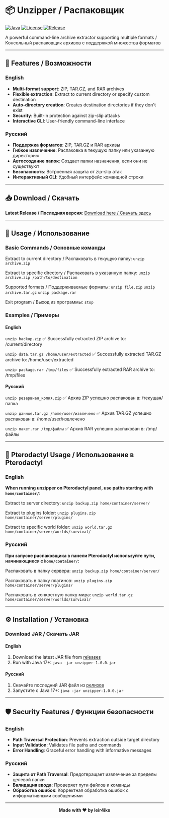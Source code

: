 # 📦 Unzipper / Распаковщик

[![Java](https://img.shields.io/badge/Java-17+-orange.svg)](https://www.oracle.com/java/)
[![License](https://img.shields.io/badge/License-MIT-blue.svg)](LICENSE)
[![Release](https://img.shields.io/github/v/release/leir4iks/unzipper)](https://github.com/leir4iks/unzipper/releases)

A powerful command-line archive extractor supporting multiple formats / Консольный распаковщик архивов с поддержкой множества форматов

---

## 🌟 Features / Возможности

### English
- **Multi-format support**: ZIP, TAR.GZ, and RAR archives
- **Flexible extraction**: Extract to current directory or specify custom destination
- **Auto-directory creation**: Creates destination directories if they don't exist
- **Security**: Built-in protection against zip-slip attacks
- **Interactive CLI**: User-friendly command-line interface

### Русский
- **Поддержка форматов**: ZIP, TAR.GZ и RAR архивы
- **Гибкое извлечение**: Распаковка в текущую папку или указанную директорию
- **Автосоздание папок**: Создает папки назначения, если они не существуют
- **Безопасность**: Встроенная защита от zip-slip атак
- **Интерактивный CLI**: Удобный интерфейс командной строки

---

## 📥 Download / Скачать

**Latest Release / Последняя версия**: [Download here / Скачать здесь](https://github.com/leir4iks/unzipper/releases)

---

## 🚀 Usage / Использование

### Basic Commands / Основные команды

Extract to current directory / Распаковать в текущую папку:
`unzip archive.zip`

Extract to specific directory / Распаковать в указанную папку:
`unzip archive.zip /path/to/destination`

Supported formats / Поддерживаемые форматы:
`unzip file.zip`
`unzip archive.tar.gz`
`unzip package.rar`

Exit program / Выход из программы:
`stop`

### Examples / Примеры

#### English
`unzip backup.zip`
✅ Successfully extracted ZIP archive to: /current/directory

`unzip data.tar.gz /home/user/extracted`
✅ Successfully extracted TAR.GZ archive to: /home/user/extracted

`unzip package.rar /tmp/files`
✅ Successfully extracted RAR archive to: /tmp/files

#### Русский
`unzip резервная_копия.zip`
✅ Архив ZIP успешно распакован в: /текущая/папка

`unzip данные.tar.gz /home/user/извлечено`
✅ Архив TAR.GZ успешно распакован в: /home/user/извлечено

`unzip пакет.rar /tmp/файлы`
✅ Архив RAR успешно распакован в: /tmp/файлы

---

## 🐳 Pterodactyl Usage / Использование в Pterodactyl

### English
**When running unzipper on Pterodactyl panel, use paths starting with `home/container/`:**

Extract to server directory:
`unzip backup.zip home/container/server/`

Extract to plugins folder:
`unzip plugins.zip home/container/server/plugins/`

Extract to specific world folder:
`unzip world.tar.gz home/container/server/worlds/survival/`

### Русский
**При запуске распаковщика в панели Pterodactyl используйте пути, начинающиеся с `home/container/`:**

Распаковать в папку сервера:
`unzip backup.zip home/container/server/`

Распаковать в папку плагинов:
`unzip plugins.zip home/container/server/plugins/`

Распаковать в конкретную папку мира:
`unzip world.tar.gz home/container/server/worlds/survival/`

---

## ⚙️ Installation / Установка

### Download JAR / Скачать JAR

#### English
1. Download the latest JAR file from [releases](https://github.com/leir4iks/unzipper/releases)
2. Run with Java 17+:
`java -jar unzipper-1.0.0.jar`

#### Русский
1. Скачайте последний JAR файл из [релизов](https://github.com/leir4iks/unzipper/releases)
2. Запустите с Java 17+:
`java -jar unzipper-1.0.0.jar`

---

## 🛡️ Security Features / Функции безопасности

### English
- **Path Traversal Protection**: Prevents extraction outside target directory
- **Input Validation**: Validates file paths and commands
- **Error Handling**: Graceful error handling with informative messages

### Русский
- **Защита от Path Traversal**: Предотвращает извлечение за пределы целевой папки
- **Валидация ввода**: Проверяет пути файлов и команды
- **Обработка ошибок**: Корректная обработка ошибок с информативными сообщениями

---

<div align="center">

**Made with ❤️ by leir4iks**

</div>
